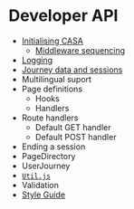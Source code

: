 # Developer API

* [Initialising CASA](api/bootstrap.md)
  * [Middleware sequencing](api/middleware.md)
* [Logging](api/logging.md)
* [Journey data and sessions](api/journey-data.md)
* Multilingual suport
* Page definitions
  * Hooks
  * Handlers
* Route handlers
  * Default GET handler
  * Default POST handler
* Ending a session
* PageDirectory
* UserJourney
* [`Util.js`](api/util.md)
* Validation
* [Style Guide](api/style-guide.md)